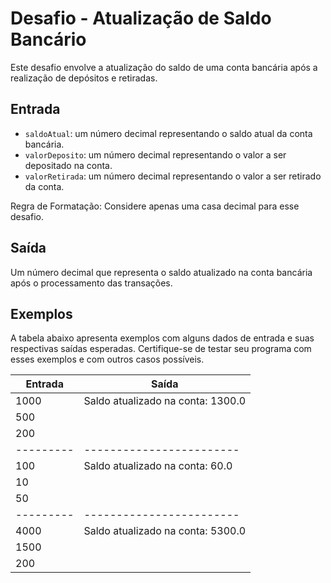# Desafio - Atualização de Saldo Bancário

Este desafio envolve a atualização do saldo de uma conta bancária após a realização de depósitos e retiradas.

## Entrada

- `saldoAtual`: um número decimal representando o saldo atual da conta bancária.
- `valorDeposito`: um número decimal representando o valor a ser depositado na conta.
- `valorRetirada`: um número decimal representando o valor a ser retirado da conta.

Regra de Formatação: Considere apenas uma casa decimal para esse desafio.

## Saída

Um número decimal que representa o saldo atualizado na conta bancária após o processamento das transações.

## Exemplos

A tabela abaixo apresenta exemplos com alguns dados de entrada e suas respectivas saídas esperadas. Certifique-se de testar seu programa com esses exemplos e com outros casos possíveis.

| Entrada   | Saída                             |
| --------- | --------------------------------- |
| 1000      | Saldo atualizado na conta: 1300.0 |
| 500       |                                   |
| 200       |                                   |
| --------- | ------------------------          |
| 100       | Saldo atualizado na conta: 60.0   |
| 10        |                                   |
| 50        |                                   |
| --------- | ------------------------          |
| 4000      | Saldo atualizado na conta: 5300.0 |
| 1500      |                                   |
| 200       |                                   |
